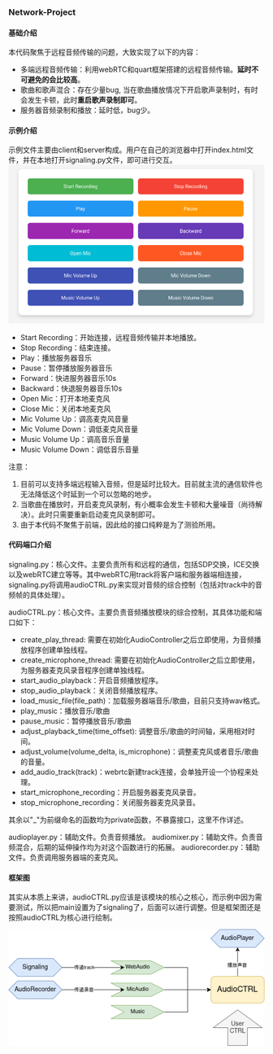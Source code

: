 ### Network-Project

#### 基础介绍
本代码聚焦于远程音频传输的问题，大致实现了以下的内容：
- 多端远程音频传输：利用webRTC和quart框架搭建的远程音频传输。**延时不可避免的会比较高**。
- 歌曲和歌声混合：存在少量bug, 当在歌曲播放情况下开启歌声录制时，有时会发生卡顿，此时**重启歌声录制即可**。
- 服务器音频录制和播放：延时低，bug少。
#### 示例介绍
示例文件主要由client和server构成。用户在自己的浏览器中打开index.html文件，并在本地打开signaling.py文件，即可进行交互。
![](image/image.png)

- Start Recording：开始连接，远程音频传输并本地播放。
- Stop Recording：结束连接。
- Play：播放服务器音乐
- Pause：暂停播放服务器音乐
- Forward：快进服务器音乐10s
- Backward：快退服务器音乐10s
- Open Mic：打开本地麦克风
- Close Mic：关闭本地麦克风
- Mic Volume Up：调高麦克风音量
- Mic Volume Down：调低麦克风音量
- Music Volume Up：调高音乐音量
- Music Volume Down：调低音乐音量

注意：
1. 目前可以支持多端远程输入音频，但是延时比较大。目前就主流的通信软件也无法降低这个时延到一个可以忽略的地步。
2. 当歌曲在播放时，开启麦克风录制，有小概率会发生卡顿和大量噪音（尚待解决）。此时只需要重新启动麦克风录制即可。
3. 由于本代码不聚焦于前端，因此给的接口纯粹是为了测验所用。

#### 代码端口介绍

signaling.py：核心文件。主要负责所有和远程的通信，包括SDP交换，ICE交换以及webRTC建立等等。其中webRTC用track将客户端和服务器端相连接，signaling.py将调用audioCTRL.py来实现对音频的综合控制（包括对track中的音频帧的具体处理）。

audioCTRL.py：核心文件。主要负责音频播放模块的综合控制，其具体功能和端口如下：
- create_play_thread: 需要在初始化AudioController之后立即使用，为音频播放程序创建单独线程。
- create_microphone_thread: 需要在初始化AudioController之后立即使用，为服务器麦克风录音程序创建单独线程。
- start_audio_playback：开启音频播放程序。
- stop_audio_playback：关闭音频播放程序。
- load_music_file(file_path)：加载服务器端音乐/歌曲，目前只支持wav格式。
- play_music：播放音乐/歌曲
- pause_music：暂停播放音乐/歌曲
- adjust_playback_time(time_offset): 调整音乐/歌曲的时间轴，采用相对时间。
- adjust_volume(volume_delta, is_microphone)：调整麦克风或者音乐/歌曲的音量。
- add_audio_track(track)：webrtc新建track连接，会单独开设一个协程来处理。
- start_microphone_recording：开启服务器麦克风录音。
- stop_microphone_recording：关闭服务器麦克风录音。

其余以"_"为前缀命名的函数均为private函数，不暴露接口，这里不作详述。

audioplayer.py：辅助文件。负责音频播放。
audiomixer.py：辅助文件。负责音频混合，后期的延伸操作均为对这个函数进行的拓展。
audiorecorder.py：辅助文件。负责调用服务器端的麦克风。

#### 框架图
其实从本质上来讲，audioCTRL.py应该是该模块的核心之核心，而示例中因为需要测试，所以把main设置为了signaling了，后面可以进行调整。但是框架图还是按照audioCTRL为核心进行绘制。

![](image/框架图.png)